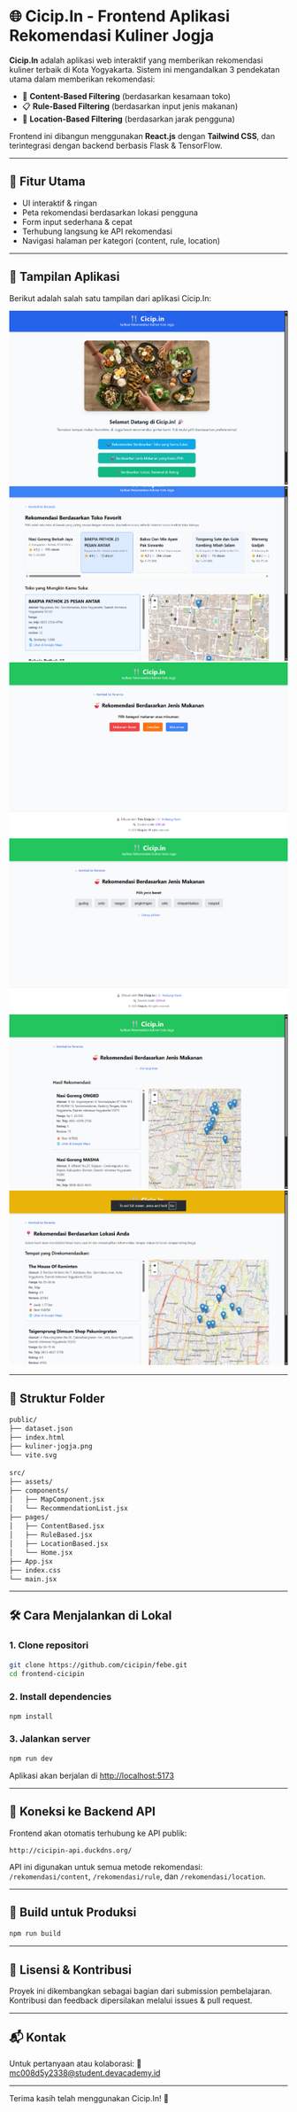 # 🌐 Cicip.In - Frontend Aplikasi Rekomendasi Kuliner Jogja

**Cicip.In** adalah aplikasi web interaktif yang memberikan rekomendasi kuliner terbaik di Kota Yogyakarta. Sistem ini mengandalkan 3 pendekatan utama dalam memberikan rekomendasi:
- 🔎 **Content-Based Filtering** (berdasarkan kesamaan toko)
- 📋 **Rule-Based Filtering** (berdasarkan input jenis makanan)
- 📍 **Location-Based Filtering** (berdasarkan jarak pengguna)

Frontend ini dibangun menggunakan **React.js** dengan **Tailwind CSS**, dan terintegrasi dengan backend berbasis Flask & TensorFlow.

---

## 🚀 Fitur Utama

- UI interaktif & ringan
- Peta rekomendasi berdasarkan lokasi pengguna
- Form input sederhana & cepat
- Terhubung langsung ke API rekomendasi
- Navigasi halaman per kategori (content, rule, location)

---

## 📸 Tampilan Aplikasi

Berikut adalah salah satu tampilan dari aplikasi Cicip.In:

![aplikasi1](/public/ss1.png)
![aplikasi2](/public/ss2.png)
![aplikasi3](/public/ss3.png)
![aplikasi4](/public/ss4.png)
![aplikasi5](/public/ss5.png)
![aplikasi6](/public/ss6.png)

---

## 📁 Struktur Folder

```
public/
├── dataset.json
├── index.html
├── kuliner-jogja.png
└── vite.svg

src/
├── assets/
├── components/
│   ├── MapComponent.jsx
│   └── RecommendationList.jsx
├── pages/
│   ├── ContentBased.jsx
│   ├── RuleBased.jsx
│   ├── LocationBased.jsx
│   └── Home.jsx
├── App.jsx
├── index.css
└── main.jsx
```

---

## 🛠️ Cara Menjalankan di Lokal

### 1. Clone repositori
```bash
git clone https://github.com/cicipin/febe.git
cd frontend-cicipin
```

### 2. Install dependencies
```bash
npm install
```

### 3. Jalankan server
```bash
npm run dev
```

Aplikasi akan berjalan di [http://localhost:5173](http://localhost:5173)

---

## 🔗 Koneksi ke Backend API

Frontend akan otomatis terhubung ke API publik:

```
http://cicipin-api.duckdns.org/
```

API ini digunakan untuk semua metode rekomendasi:  
`/rekomendasi/content`, `/rekomendasi/rule`, dan `/rekomendasi/location`.

---

## 🧪 Build untuk Produksi

```bash
npm run build
```

---

## 📄 Lisensi & Kontribusi

Proyek ini dikembangkan sebagai bagian dari submission pembelajaran.  
Kontribusi dan feedback dipersilakan melalui issues & pull request.

---

## 📬 Kontak

Untuk pertanyaan atau kolaborasi:
📧 mc008d5y2338@student.devacademy.id

---

Terima kasih telah menggunakan Cicip.In! 🍴
